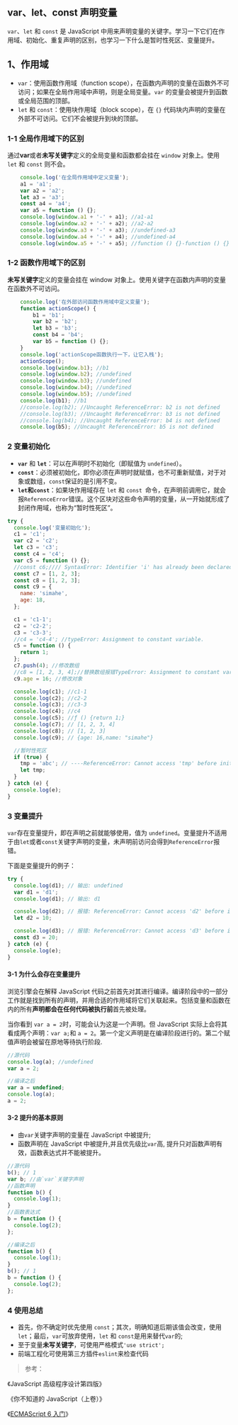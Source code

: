 ## var、let、const 声明变量

`var`、`let` 和 `const` 是 JavaScript 中用来声明变量的关键字。学习一下它们在作用域、初始化、重复声明的区别，也学习一下什么是暂时性死区、变量提升。

## 1、作用域

- `var`：使用函数作用域（function scope），在函数内声明的变量在函数外不可访问；如果在全局作用域中声明，则是全局变量。`var` 的变量会被提升到函数或全局范围的顶部。
- `let` 和 `const`：使用块作用域（block scope），在 `{}` 代码块内声明的变量在外部不可访问。它们不会被提升到块的顶部。

### 1-1 全局作用域下的区别

通过**var**或者**未写关键字**定义的全局变量和函数都会挂在 `window` 对象上。使用 `let` 和 `const` 则不会。

```JavaScript
    console.log('在全局作用域中定义变量');
    a1 = 'a1';
    var a2 = 'a2';
    let a3 = 'a3';
    const a4 = 'a4';
    var a5 = function () {};
    console.log(window.a1 + '-' + a1); //a1-a1
    console.log(window.a2 + '-' + a2); //a2-a2
    console.log(window.a3 + '-' + a3); //undefined-a3
    console.log(window.a4 + '-' + a4); //undefined-a4
    console.log(window.a5 + '-' + a5); //function () {}-function () {}
```

### 1-2 函数作用域下的区别

**未写关键字**定义的变量会挂在 window 对象上。使用关键字在函数内声明的变量在函数外不可访问。

```JavaScript
    console.log('在外部访问函数作用域中定义变量');
    function actionScope() {
        b1 = 'b1';
        var b2 = 'b2';
        let b3 = 'b3';
        const b4 = 'b4';
        var b5 = function () {};
    }
    console.log('actionScope函数执行一下，让它入栈');
    actionScope();
    console.log(window.b1); //b1
    console.log(window.b2); //undefined
    console.log(window.b3); //undefined
    console.log(window.b4); //undefined
    console.log(window.b5); //undefined
    console.log(b1); //b1
    //console.log(b2); //Uncaught ReferenceError: b2 is not defined
    //console.log(b3); //Uncaught ReferenceError: b3 is not defined
    //console.log(b4); //Uncaught ReferenceError: b4 is not defined
    console.log(b5); //Uncaught ReferenceError: b5 is not defined

```

### 2 变量初始化

- **`var`** 和 **`let`**：可以在声明时不初始化（即赋值为 `undefined`）。
- **`const`**：必须被初始化，即你必须在声明时就赋值，也不可重新赋值，对于对象或数组，`const`保证的是引用不变。
- **`let`**和**`const`**：如果块作用域存在 `let` 和 `const `命令，在声明前调用它，就会报`ReferenceError`错误。这个区块对这些命令声明的变量，从一开始就形成了封闭作用域，也称为“暂时性死区”。

```javascript
try {
  console.log('变量初始化');
  c1 = 'c1';
  var c2 = 'c2';
  let c3 = 'c3';
  const c4 = 'c4';
  var c5 = function () {};
  //const c6;//// SyntaxError: Identifier 'i' has already been declared
  const c7 = [1, 2, 3];
  const c8 = [1, 2, 3];
  const c9 = {
    name: 'simahe',
    age: 18,
  };

  c1 = 'c1-1';
  c2 = 'c2-2';
  c3 = 'c3-3';
  //c4 = 'c4-4'; //typeError: Assignment to constant variable.
  c5 = function () {
    return 1;
  };
  c7.push(4); //修改数组
  //c8 = [1, 2, 3, 4];//替换数组报错TypeError: Assignment to constant variable.
  c9.age = 16; //修改对象

  console.log(c1); //c1-1
  console.log(c2); //c2-2
  console.log(c3); //c3-3
  console.log(c4); //c4
  console.log(c5); //ƒ () {return 1;}
  console.log(c7); // [1, 2, 3, 4]
  console.log(c8); // [1, 2, 3]
  console.log(c9); // {age: 16,name: "simahe"}

  //暂时性死区
  if (true) {
    tmp = 'abc'; // ----ReferenceError: Cannot access 'tmp' before initialization
    let tmp;
  }
} catch (e) {
  console.log(e);
}
```

### 3 变量提升

`var`存在变量提升，即在声明之前就能够使用，值为 `undefined`。变量提升不适用于由`let`或者`const`关键字声明的变量，未声明前访问会得到`ReferenceError`报错。

下面是变量提升的例子：

```javascript
try {
  console.log(d1); // 输出: undefined
  var d1 = 'd1';
  console.log(d1); // 输出: d1

  console.log(d2); // 报错: ReferenceError: Cannot access 'd2' before initialization
  let d2 = 10;

  console.log(d3); // 报错: ReferenceError: Cannot access 'd3' before initialization
  const d3 = 20;
} catch (e) {
  console.log(e);
}
```

#### 3-1 为什么会存在变量提升

浏览引擎会在解释 JavaScript 代码之前首先对其进行编译。编译阶段中的一部分工作就是找到所有的声明，并用合适的作用域将它们关联起来。包括变量和函数在内的所有**声明都会在任何代码被执行前**首先被处理。

当你看到 `var a = 2`时，可能会认为这是一个声明。但 JavaScript 实际上会将其看成两个声明：`var a;`和 `a = 2`。第一个定义声明是在编译阶段进行的。第二个赋值声明会被留在原地等待执行阶段.

```javascript
//源代码
console.log(a); //undefined
var a = 2;

//编译之后
var a = undefined;
console.log(a);
a = 2;
```

#### 3-2 **提升的基本原则**

- 由`var`关键字声明的变量在 JavaScript 中被提升;
- 函数声明在 JavaScript 中被提升,并且优先级比`var`高, 提升只对函数声明有效，函数表达式并不能被提升。

```javascript
//源代码
b(); // 1
var b; //由`var`关键字声明
//函数声明
function b() {
  console.log(1);
}
//函数表达式
b = function () {
  console.log(2);
};

//编译之后
function b() {
  console.log(1);
}
b(); // 1
b = function () {
  console.log(2);
};
```

### 4 使用总结

- 首先，你不确定时优先使用 `const`；其次，明确知道后期该值会改变，使用 `let`；最后，`var`可放弃使用，`let` 和 `const`是用来替代`var`的;
- 至于变量**未写关键字**，可使用严格模式`'use strict';`
- 前端工程化可使用第三方插件`eslint`来检查代码

> 参考：

《JavaScript 高级程序设计第四版》

《你不知道的 JavaScript（上卷）》

《[ECMAScript 6 入门](https://es6.ruanyifeng.com/)》

